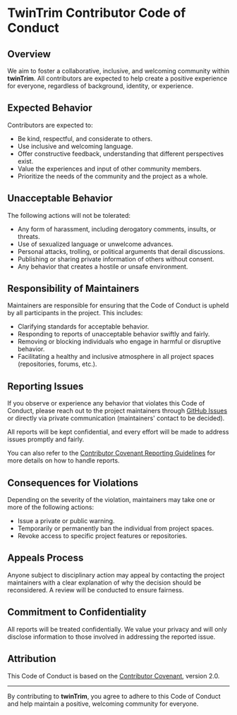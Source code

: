 # TwinTrim Contributor Code of Conduct

## Overview

We aim to foster a collaborative, inclusive, and welcoming community within **twinTrim**. All contributors are expected to help create a positive experience for everyone, regardless of background, identity, or experience.

## Expected Behavior

Contributors are expected to:

- Be kind, respectful, and considerate to others.
- Use inclusive and welcoming language.
- Offer constructive feedback, understanding that different perspectives exist.
- Value the experiences and input of other community members.
- Prioritize the needs of the community and the project as a whole.

## Unacceptable Behavior

The following actions will not be tolerated:

- Any form of harassment, including derogatory comments, insults, or threats.
- Use of sexualized language or unwelcome advances.
- Personal attacks, trolling, or political arguments that derail discussions.
- Publishing or sharing private information of others without consent.
- Any behavior that creates a hostile or unsafe environment.

## Responsibility of Maintainers

Maintainers are responsible for ensuring that the Code of Conduct is upheld by all participants in the project. This includes:

- Clarifying standards for acceptable behavior.
- Responding to reports of unacceptable behavior swiftly and fairly.
- Removing or blocking individuals who engage in harmful or disruptive behavior.
- Facilitating a healthy and inclusive atmosphere in all project spaces (repositories, forums, etc.).

## Reporting Issues

If you observe or experience any behavior that violates this Code of Conduct, please reach out to the project maintainers through [GitHub Issues](https://github.com/your-repo/twinTrim/issues) or directly via private communication (maintainers' contact to be decided).

All reports will be kept confidential, and every effort will be made to address issues promptly and fairly.

You can also refer to the [Contributor Covenant Reporting Guidelines](https://www.contributor-covenant.org) for more details on how to handle reports.

## Consequences for Violations

Depending on the severity of the violation, maintainers may take one or more of the following actions:

- Issue a private or public warning.
- Temporarily or permanently ban the individual from project spaces.
- Revoke access to specific project features or repositories.

## Appeals Process

Anyone subject to disciplinary action may appeal by contacting the project maintainers with a clear explanation of why the decision should be reconsidered. A review will be conducted to ensure fairness.

## Commitment to Confidentiality

All reports will be treated confidentially. We value your privacy and will only disclose information to those involved in addressing the reported issue.

## Attribution

This Code of Conduct is based on the [Contributor Covenant](https://www.contributor-covenant.org), version 2.0.

---

By contributing to **twinTrim**, you agree to adhere to this Code of Conduct and help maintain a positive, welcoming community for everyone.
